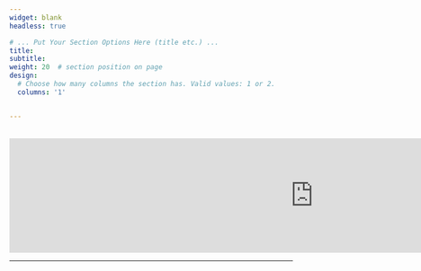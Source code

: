 ```yaml
---
widget: blank
headless: true

# ... Put Your Section Options Here (title etc.) ...
title:
subtitle:
weight: 20  # section position on page
design:
  # Choose how many columns the section has. Valid values: 1 or 2.
  columns: '1'


---
```

<br />
<div style="text-align: center">
<iframe src="https://anchor.fm/itu-games-research/embed" height="204px" width="1080px" frameborder="0" scrolling="no"></iframe>
</div>

___

<br />